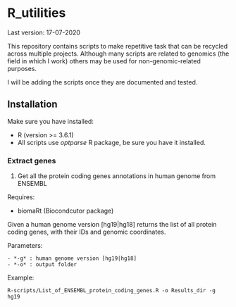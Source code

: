 # R_utilities #

Last version: 17-07-2020

This repository contains scripts to make repetitive task that can be recycled across multiple projects.
Although many scripts are related to genomics (the field in which I work) others may be used for non-genomic-related purposes. 

I will be adding the scripts once they are documented and tested.


## Installation

Make sure you have installed:

* R (version >= 3.6.1)
* All scripts use *optparse* R package, be sure you have it installed.


### Extract genes

1. Get all the protein coding genes annotations in human genome from ENSEMBL

Requires:

  - biomaRt (Biocondcutor package)

Given a human genome version [hg19|hg18] returns the list of all protein coding genes, with their IDs and genomic coordinates.

Parameters:

    - *-g* : human genome version [hg19|hg18]
    - *-o* : output folder

Example:
```
R-scripts/List_of_ENSEMBL_protein_coding_genes.R -o Results_dir -g hg19
```